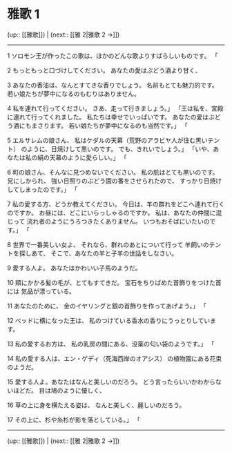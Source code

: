 # 雅歌 1

(up:: [[雅歌]]) | (next:: [[雅 2|雅歌 2 →]])

***


1 ソロモン王が作ったこの歌は、ほかのどんな歌よりすばらしいものです。 「 

2 もっともっと口づけしてください。 あなたの愛はぶどう酒より甘く、 

3 あなたの香油は、なんとすてきな香りでしょう。 名前もとても魅力的です。 若い娘たちが夢中になるのもむりはありません。 

4 私を連れて行ってください。 さあ、走って行きましょう。」 「王は私を、宮殿に連れて行ってくれました。 私たちは幸せでいっぱいです。 あなたの愛はぶどう酒にもまさります。 若い娘たちが夢中になるのも当然です。」 「 

5 エルサレムの娘さん、 私はケダルの天幕（荒野のアラビヤ人が住む黒いテント） のように、日焼けして黒いのです。 でも、きれいでしょう。」 「いや、あなたは私の絹の天幕のように愛らしい。」 「 

6 町の娘さん、そんなに見つめないでください。 私の肌はとても黒いのです。 兄にしかられ、 強い日照りのぶどう園の番をさせられたので、 すっかり日焼けしてしまったのです。」 「 

7 私の愛する方、どうか教えてください。 今日は、羊の群れをどこへ連れて行くのですか。 お昼には、どこにいらっしゃるのですか。 私は、あなたの仲間に混じって 流れ者のようにうろつきたくありません。 いつもおそばにいたいのです。」 「 

8 世界で一番美しい女よ、 それなら、群れのあとについて行って 羊飼いのテントを探しあて、 そこで、あなたの羊と子羊の世話をしなさい。 

9 愛する人よ。 あなたはかわいい子馬のようだ。 

10 頬にかかる髪の毛が、とてもすてきだ。 宝石をちりばめた首飾りをつけた首には 気品が漂っている。 

11 あなたのために、 金のイヤリングと銀の首飾りを作ってあげよう。」 「 

12 ベッドに横になった王は、 私のつけている香水の香りにうっとりしています。 

13 私の愛するお方は、 私の乳房の間にある、没薬の匂い袋のようです。」 「 

14 私の愛する人は、エン・ゲディ（死海西岸のオアシス） の植物園にある花束のようだ。 

15 愛する人よ。あなたはなんと美しいのだろう。 どう言ったらいいかわからないほどだ。 目は鳩のように優しく、 

16 草の上に身を横たえる姿は、 なんと美しく、麗しいのだろう。 

17 その上に、杉や糸杉が影を落としている。」 「

***

(up:: [[雅歌]]) | (next:: [[雅 2|雅歌 2 →]])
